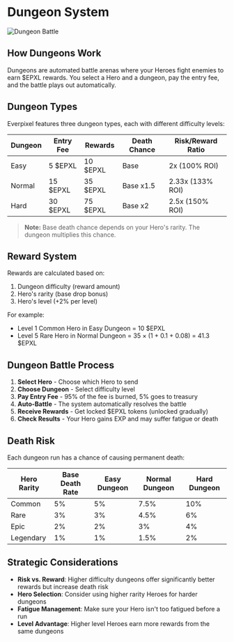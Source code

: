 # Dungeon System

![Dungeon Battle](https://placeholder.com/wp-content/uploads/2018/10/placeholder.png)

## How Dungeons Work

Dungeons are automated battle arenas where your Heroes fight enemies to earn $EPXL rewards. You select a Hero and a dungeon, pay the entry fee, and the battle plays out automatically.

## Dungeon Types

Everpixel features three dungeon types, each with different difficulty levels:

| Dungeon | Entry Fee | Rewards | Death Chance | Risk/Reward Ratio |
|---------|-----------|---------|--------------|-------------------|
| Easy | 5 $EPXL | 10 $EPXL | Base | 2x (100% ROI) |
| Normal | 15 $EPXL | 35 $EPXL | Base x1.5 | 2.33x (133% ROI) |
| Hard | 30 $EPXL | 75 $EPXL | Base x2 | 2.5x (150% ROI) |

> **Note:** Base death chance depends on your Hero's rarity. The dungeon multiplies this chance.

## Reward System

Rewards are calculated based on:
1. Dungeon difficulty (reward amount)
2. Hero's rarity (base drop bonus)
3. Hero's level (+2% per level)

For example:
- Level 1 Common Hero in Easy Dungeon = 10 $EPXL
- Level 5 Rare Hero in Normal Dungeon = 35 × (1 + 0.1 + 0.08) = 41.3 $EPXL

## Dungeon Battle Process

1. **Select Hero** - Choose which Hero to send
2. **Choose Dungeon** - Select difficulty level
3. **Pay Entry Fee** - 95% of the fee is burned, 5% goes to treasury
4. **Auto-Battle** - The system automatically resolves the battle
5. **Receive Rewards** - Get locked $EPXL tokens (unlocked gradually)
6. **Check Results** - Your Hero gains EXP and may suffer fatigue or death

## Death Risk

Each dungeon run has a chance of causing permanent death:

| Hero Rarity | Base Death Rate | Easy Dungeon | Normal Dungeon | Hard Dungeon |
|-------------|-----------------|--------------|----------------|--------------|
| Common | 5% | 5% | 7.5% | 10% |
| Rare | 3% | 3% | 4.5% | 6% |
| Epic | 2% | 2% | 3% | 4% |
| Legendary | 1% | 1% | 1.5% | 2% |

## Strategic Considerations

- **Risk vs. Reward**: Higher difficulty dungeons offer significantly better rewards but increase death risk
- **Hero Selection**: Consider using higher rarity Heroes for harder dungeons
- **Fatigue Management**: Make sure your Hero isn't too fatigued before a run
- **Level Advantage**: Higher level Heroes earn more rewards from the same dungeons